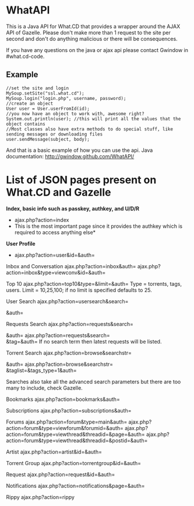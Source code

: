 WhatAPI
=======

This is a Java API for What.CD that provides a wrapper around the AJAX API of Gazelle. Please don't make more than 1 request to the site per second and don't do anything malicious or there will be consequences.  

If you have any questions on the java or ajax api please contact Gwindow in #what.cd-code.



Example
-------
    //set the site and login
    MySoup.setSite("ssl.what.cd");
    MySoup.login("login.php", username, password);
    //create an object
    User user = User.userFromId(id);
    //you now have an object to work with, awesome right?
    System.out.println(user); //this will print all the values that the object contains
    //Most classes also have extra methods to do special stuff, like sending messages or downloading files
    user.sendMessage(subject, body);
And that is a basic example of how you can use the api.
Java documentation: http://gwindow.github.com/WhatAPI/

List of JSON pages present on What.CD and Gazelle 
==================================================

**Index, basic info such as passkey, authkey, and U/D/R**
* ajax.php?action=index
* This is the most important page since it provides the authkey which is required to access anything else*

**User Profile**
* ajax.php?action=user&id=<User ID>&auth=<Authkey>

Inbox and Conversation
ajax.php?action=inbox&auth=<Authkey>
ajax.php?action=inbox&type=viewconv&id=<Message Id>&auth=<Authkey>

Top 10
ajax.php?action=top10&type=<Type>&limit=<Limit>&auth=<Authkey>
Type = torrents, tags, users.
Limit = 10,25,100; if no limit is specified defaults to 25.

User Search
ajax.php?action=usersearch&search=<Search Term>&auth=<Authkey>

Requests Search
ajax.php?action=requests&search=<Search Term>&auth=<AuthKey>
ajax.php?action=requests&search=<Search Term>&tag=<Tags>&auth=<AuthKey>
If no search term then latest requests will be listed.

Torrent Search
ajax.php?action=browse&searchstr=<Search Term>&auth=<AuthKey>
ajax.php?action=browse&searchstr=<Search Term>&taglist=<Tags>&tags_type=1&auth=<AuthKey>

Searches also take all the advanced search parameters but there are too many to include, check Gazelle.  

Bookmarks
ajax.php?action=bookmarks&auth=<AuthKey>

Subscriptions
ajax.php?action=subscriptions&auth=<Authkey>

Forums
ajax.php?action=forum&type=main&auth=<Authkey>
ajax.php?action=forum&type=viewforum&forumid=<Forum Id>&auth=<Authkey>
ajax.php?action=forum&type=viewthread&threadid=<Thread Id>&page=<Page>&auth=<Authkey>
ajax.php?action=forum&type=viewthread&threadid=<Thread Id>&postid=<Post Id>&auth=<Authkey>

Artist
ajax.php?action=artist&id=<Artist Id>&auth=<Authkey>

Torrent Group
ajax.php?action=torrentgroup&id=<Torrent Group Id>&auth=<Authkey>

Request
ajax.php?action=request&id=<Request Id>&auth=<Authkey>

Notifications
ajax.php?action=notifications&page=<Page>&auth=<Authkey>


Rippy
ajax.php?action=rippy
